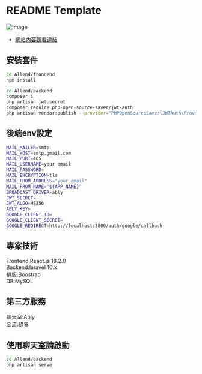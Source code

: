 # README Template
![image](https://github.com/shritesong/Allend/blob/main/img/img.jpg)
- [網站內容觀看連結](https://youtu.be/XeKvh7GjDLQ)
## 安裝套件
```bash
cd Allend/frondend
npm install
```
```bash
cd Allend/backend
composer i
php artisan jwt:secret
composer require php-open-source-saver/jwt-auth
php artisan vendor:publish --provider="PHPOpenSourceSaver\JWTAuth\Providers\LaravelServiceProvider"
```
## 後端env設定
```bash
MAIL_MAILER=smtp
MAIL_HOST=smtp.gmail.com
MAIL_PORT=465
MAIL_USERNAME=your email
MAIL_PASSWORD=
MAIL_ENCRYPTION=tls
MAIL_FROM_ADDRESS="your email"
MAIL_FROM_NAME="${APP_NAME}"
BROADCAST_DRIVER=ably
JWT_SECRET=
JWT_ALGO=HS256
ABLY_KEY=
GOOGLE_CLIENT_ID=
GOOGLE_CLIENT_SECRET=
GOOGLE_REDIRECT=http://localhost:3000/auth/google/callback
```
## 專案技術
Frontend:React.js 18.2.0  
Backend:laravel 10.x  
排版:Boostrap  
DB:MySQL   

## 第三方服務
聊天室:Ably  
金流:綠界  

## 使用聊天室請啟動
```bash
cd Allend/backend
php artisan serve
```
